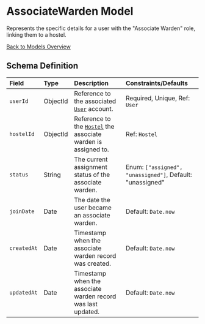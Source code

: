 # AssociateWarden Model

Represents the specific details for a user with the "Associate Warden" role, linking them to a hostel.

[Back to Models Overview](README.md)

## Schema Definition

| Field       | Type     | Description                                                                 | Constraints/Defaults                                      |
| :---------- | :------- | :-------------------------------------------------------------------------- | :-------------------------------------------------------- |
| `userId`    | ObjectId | Reference to the associated [`User`](User.md) account.                      | Required, Unique, Ref: `User`                             |
| `hostelId`  | ObjectId | Reference to the [`Hostel`](Hostel.md) the associate warden is assigned to. | Ref: `Hostel`                                             |
| `status`    | String   | The current assignment status of the associate warden.                      | Enum: `["assigned", "unassigned"]`, Default: "unassigned" |
| `joinDate`  | Date     | The date the user became an associate warden.                               | Default: `Date.now`                                       |
| `createdAt` | Date     | Timestamp when the associate warden record was created.                     | Default: `Date.now`                                       |
| `updatedAt` | Date     | Timestamp when the associate warden record was last updated.                | Default: `Date.now`                                       |
